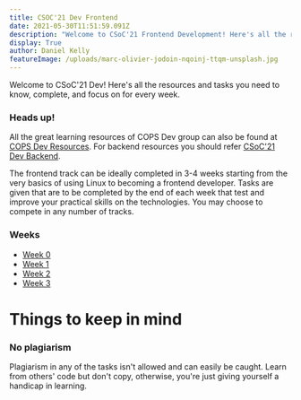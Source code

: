 ```yaml
---
title: CSOC'21 Dev Frontend
date: 2021-05-30T11:51:59.091Z
description: "Welcome to CSoC'21 Frontend Development! Here's all the resources and tasks you need to know, complete, and focus on for every week."
display: True
author: Daniel Kelly
featureImage: /uploads/marc-olivier-jodoin-nqoinj-ttqm-unsplash.jpg
---
```


Welcome to CSoC'21 Dev! Here's all the resources and tasks you need to know, complete, and focus on for every week.

### Heads up!

All the great learning resources of COPS Dev group can also be found at [COPS Dev Resources](https://copsiitbhu.co.in/resources/dev/). For backend resources you should refer [CSoC'21 Dev Backend](csoc21-backend).

The frontend track can be ideally completed in 3-4 weeks starting from the very basics of using Linux to becoming a frontend developer. Tasks are given that are to be completed by the end of each week that test and improve your practical skills on the technologies. You may choose to compete in any number of tracks.

### Weeks

- [Week 0](csoc21-frontend-week0)
- [Week 1](csoc21-frontend-week1)
- [Week 2](csoc21-frontend-week2)
- [Week 3](csoc21-frontend-week3)

# Things to keep in mind

### No plagiarism

Plagiarism in any of the tasks isn't allowed and can easily be caught. Learn from others' code but don't copy, otherwise, you're just giving yourself a handicap in learning.
